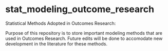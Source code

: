 # stat_modeling_outcome_research
Statistical Methods Adopted in Outcomes Research:

Purpose of this repository is to store important modeling methods that are used in Outcomes Research. Future edits will be done to accomodate new development in the literature for these methods.
